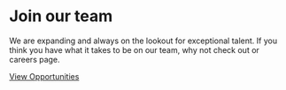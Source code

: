 # Join our team

We are expanding and always on the lookout for exceptional talent. If you think you have what it takes to be on our team, why not check out or careers page.

<a href="https://plutodigital.com/jobs/" class="btn btn-outline-primary rounded-pill" target="_blank_">View Opportunities</a>